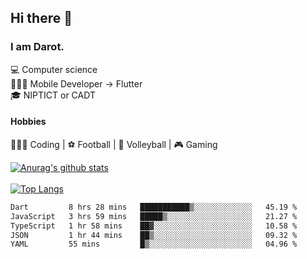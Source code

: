 ## Hi there 👋

### I am Darot.

💻 Computer science <br>
🧑🏻‍💻 Mobile Developer -> Flutter<br>
🎓 NIPTICT or CADT<br>

#### Hobbies 
🧑🏻‍💻 Coding  |  ⚽️ Football | 🏐 Volleyball | 🎮 Gaming<br>

<!-- [![Darot's GitHub stats](https://github-readme-stats.vercel.app/api?username=darot-chen)](https://github.com/darot-chen/github-readme-stats) -->
<!--
**darot-chen/darot-chen** is a ✨ _special_ ✨ repository because its `README.md` (this file) appears on your GitHub profile.

Here are some ideas to get you started:

- 🔭 I’m currently working on ...
- 🌱 I’m currently learning ...
- 👯 I’m looking to collaborate on ...
- 🤔 I’m looking for help with ...
- 💬 Ask me about ...
- 📫 How to reach me: ...
- 😄 Pronouns: ...
- ⚡ Fun fact: ...
-->

[![Anurag's github stats](https://github-readme-stats.vercel.app/api?username=darot-chen&count_private=true&theme=cobalt&show_icons=true)](https://github.com/darot-chen)
</br>
</br>
[![Top Langs](https://github-readme-stats.vercel.app/api/top-langs/?username=darot-chen&layout=compact&theme=cobalt)](https://github.com/darot-chen/)


<!--START_SECTION:waka-->

```txt
Dart         8 hrs 28 mins   ███████████▒░░░░░░░░░░░░░   45.19 %
JavaScript   3 hrs 59 mins   █████▒░░░░░░░░░░░░░░░░░░░   21.27 %
TypeScript   1 hr 58 mins    ██▓░░░░░░░░░░░░░░░░░░░░░░   10.58 %
JSON         1 hr 44 mins    ██▒░░░░░░░░░░░░░░░░░░░░░░   09.32 %
YAML         55 mins         █▒░░░░░░░░░░░░░░░░░░░░░░░   04.96 %
```

<!--END_SECTION:waka-->
